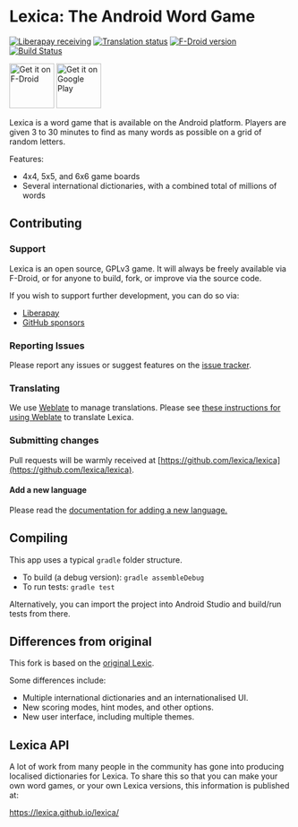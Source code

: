 # Lexica: The Android Word Game

[![Liberapay receiving](https://img.shields.io/liberapay/receives/Lexica)](https://liberapay.com/Lexica/donate)
[![Translation status](https://hosted.weblate.org/widgets/lexica/-/svg-badge.svg)](https://hosted.weblate.org/engage/lexica/)
[![F-Droid version](https://img.shields.io/f-droid/v/com.serwylo.lexica)](https://f-droid.org/packages/com.serwylo.lexica/)
[![Build Status](https://img.shields.io/github/workflow/status/lexica/lexica/Android%20CI)](https://github.com/lexica/lexica/actions/workflows/android.yml?query=branch%3Amaster)

[<img src="https://f-droid.org/badge/get-it-on.png" alt="Get it on F-Droid" height="80px">](https://f-droid.org/app/com.serwylo.lexica) [<img alt='Get it on Google Play' src='https://play.google.com/intl/en_us/badges/images/generic/en_badge_web_generic.png' height='80px'/>](https://play.google.com/store/apps/details?id=com.serwylo.lexica)

Lexica is a word game that is available on the Android platform. Players are 
given 3 to 30 minutes to find as many words as possible on a grid of random letters.

Features:
 * 4x4, 5x5, and 6x6 game boards
 * Several international dictionaries, with a combined total of millions of words

## Contributing

### Support

Lexica is an open source, GPLv3 game. It will always be freely available via F-Droid, or for anyone to build, fork, or improve via the source code.

If you wish to support further development, you can do so via:

* [Liberapay](https://liberapay.com/Lexica/donate)
* [GitHub sponsors](https://github.com/sponsors/pserwylo)

### Reporting Issues

Please report any issues or suggest features on the [issue tracker](https://github.com/lexica/lexica/issues).

### Translating

We use [Weblate](https://hosted.weblate.org/engage/lexica/) to manage translations. Please see [these instructions for using Weblate](https://hosted.weblate.org/engage/lexica/) to translate Lexica.

### Submitting changes

Pull requests will be warmly received at [https://github.com/lexica/lexica](https://github.com/lexica/lexica).

#### Add a new language

Please read the [documentation for adding a new language.](./assets/dictionaries/README.md)

## Compiling

This app uses a typical `gradle` folder structure.

 * To build (a debug version): `gradle assembleDebug`
 * To run tests: `gradle test`

Alternatively, you can import the project into Android Studio and build/run tests from there.

## Differences from original

This fork is based on the [original Lexic](http://code.google.com/p/lexic).

Some differences include:
 * Multiple international dictionaries and an internationalised UI.
 * New scoring modes, hint modes, and other options.
 * New user interface, including multiple themes.

## Lexica API

A lot of work from many people in the community has gone into producing localised dictionaries
for Lexica. To share this so that you can make your own word games, or your own Lexica versions,
this information is published at:

https://lexica.github.io/lexica/
